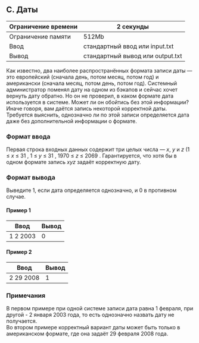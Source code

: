 ## C. Даты

Ограничение времени | 2 секунды
--- | --- 
Ограничение памяти | 512Mb 
Ввод | стандартный ввод или input.txt 
Вывод | стандартный вывод или output.txt  

Как известно, два наиболее распространённых формата записи даты — это европейский (сначала день, потом месяц, потом год) и американски (сначала месяц, потом день, потом год). Системный администратор поменял дату на одном из бэкапов и сейчас хочет вернуть дату обратно. Но он не проверил, в каком формате дата используется в системе. Может ли он обойтись без этой информации? <br>
Иначе говоря, вам даётся запись некоторой корректной даты. Требуется выяснить, однозначно ли по этой записи определяется дата даже без дополнительной информации о формате.

### Формат ввода

Первая строка входных данных содержит три целых числа — <i>x</i>, <i>y</i> и <i>z</i> (1 ≤ <i>x</i> ≤ 31 , 1 ≤ <i>y</i> ≤ 31 , 1970 ≤ <i>z</i> ≤ 2069 . Гарантируется, что хотя бы в одном формате запись <i>xyz</i> задаёт корректную дату.

### Формат вывода

Выведите 1, если дата определяется однозначно, и 0 в противном случае.

#### Пример 1

Ввод | Вывод
--- | --- 
1 2 2003 | 0

#### Пример 2

Ввод | Вывод
--- | --- 
2 29 2008 | 1

### Примечания

В первом примере при одной системе записи дата равна 1 февраля, при другой - 2 января 2003 года, то есть однозначно назвать дату не получается. <br>
Во втором примере корректный вариант даты может быть только в американском формате, где она задаёт 29 февраля 2008 года.
